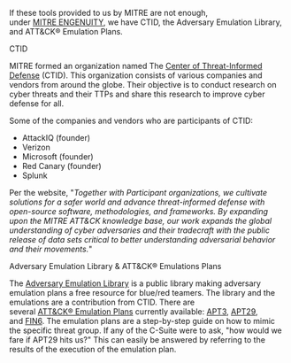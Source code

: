 If these tools provided to us by MITRE are not enough, under [MITRE ENGENUITY](https://mitre-engenuity.org/), we have CTID, the Adversary Emulation Library, and ATT&CK® Emulation Plans.

CTID

MITRE formed an organization named The [Center of Threat-Informed Defense](https://mitre-engenuity.org/cybersecurity/center-for-threat-informed-defense/) (CTID). This organization consists of various companies and vendors from around the globe. Their objective is to conduct research on cyber threats and their TTPs and share this research to improve cyber defense for all. 

Some of the companies and vendors who are participants of CTID:

- AttackIQ (founder)
- Verizon
- Microsoft (founder)
- Red Canary (founder)
- Splunk

Per the website, "_Together with Participant organizations, we cultivate solutions for a safer world and advance threat-informed defense with open-source software, methodologies, and frameworks. By expanding upon the MITRE ATT&CK knowledge base, our work expands the global understanding of cyber adversaries and their tradecraft with the public release of data sets critical to better understanding adversarial behavior and their movements._"

Adversary Emulation Library & ATT&CK® Emulations Plans

The [Adversary Emulation Library](https://medium.com/mitre-engenuity/introducing-the-all-new-adversary-emulation-plan-library-234b1d543f6b) is a public library making adversary emulation plans a free resource for blue/red teamers. The library and the emulations are a contribution from CTID. There are several [ATT&CK® Emulation Plans](https://github.com/center-for-threat-informed-defense/adversary_emulation_library) currently available: [APT3](https://attack.mitre.org/resources/adversary-emulation-plans/), [APT29](https://github.com/center-for-threat-informed-defense/adversary_emulation_library/tree/master/apt29), and [FIN6](https://github.com/center-for-threat-informed-defense/adversary_emulation_library/tree/master/fin6). The emulation plans are a step-by-step guide on how to mimic the specific threat group. If any of the C-Suite were to ask, "how would we fare if APT29 hits us?" This can easily be answered by referring to the results of the execution of the emulation plan.